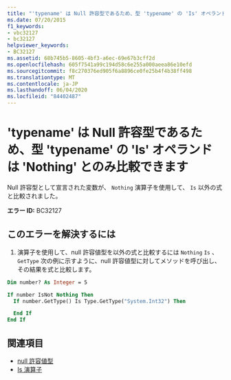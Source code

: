```yaml
---
title: "'typename' は Null 許容型であるため、型 'typename' の 'Is' オペランドは 'Nothing' とのみ比較できます"
ms.date: 07/20/2015
f1_keywords:
- vbc32127
- bc32127
helpviewer_keywords:
- BC32127
ms.assetid: 68b745b5-8605-4bf3-a6ec-69e67b3cff2d
ms.openlocfilehash: 605f7541a99c194d58c6e255a000aeea86e10efd
ms.sourcegitcommit: f8c270376ed905f6a8896ce0fe25b4f4b38ff498
ms.translationtype: MT
ms.contentlocale: ja-JP
ms.lasthandoff: 06/04/2020
ms.locfileid: "84402487"
---
```

# <a name="is-operand-of-type-typename-can-only-be-compared-to-nothing-because-typename-is-a-nullable-type"></a>'typename' は Null 許容型であるため、型 'typename' の 'Is' オペランドは 'Nothing' とのみ比較できます
Null 許容型として宣言された変数が、 `Nothing` 演算子を使用して、 `Is` 以外の式と比較されました。  
  
 **エラー ID:** BC32127  
  
## <a name="to-correct-this-error"></a>このエラーを解決するには
  
1. 演算子を使用して、null 許容値型を以外の式と比較するには `Nothing` `Is` 、 `GetType` 次の例に示すように、null 許容値型に対してメソッドを呼び出し、その結果を式と比較します。  
  
```vb  
Dim number? As Integer = 5  

If number IsNot Nothing Then  
  If number.GetType() Is Type.GetType("System.Int32") Then

  End If  
End If  
```  
  
## <a name="see-also"></a>関連項目

- [null 許容値型](../programming-guide/language-features/data-types/nullable-value-types.md)
- [Is 演算子](../language-reference/operators/is-operator.md)
